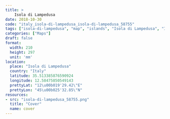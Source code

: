 ```yaml
---
title: > 
    Isola di Lampedusa
date: 2018-10-30
code: "italy_isola-di-lampedusa_isola-di-lampedusa_58755"
tags: ["isola-di-lampedusa", "map", "islands", "Isola di Lampedusa", "Italy"]
categories: ["Maps"]
draft: false
format:
  width: 210
  height: 297
  unit: 'mm'
location:
  place: "Isola di Lampedusa"
  country: "Italy"
  latitude: 35.513385876590924
  longitude: 12.58475850549143
  prettyLat: "12\u00b019'29.42\"E"
  prettyLon: "45\u00b025'32.85\"N"
resources:
- src: "isola-di-lampedusa_58755.png"
  title: "Cover"
  name: cover
---
```

